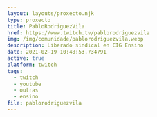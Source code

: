 ```yaml
---
layout: layouts/proxecto.njk
type: proxecto
title: PabloRodriguezVila
href: https://www.twitch.tv/pablorodriguezvila
img: /img/comunidade/pablorodriguezvila.webp
description: Liberado sindical en CIG Ensino
date: 2021-02-19 10:48:53.734791
active: true
platform: twitch
tags:
  - twitch
  - youtube
  - outras
  - ensino
file: pablorodriguezvila
---
```

